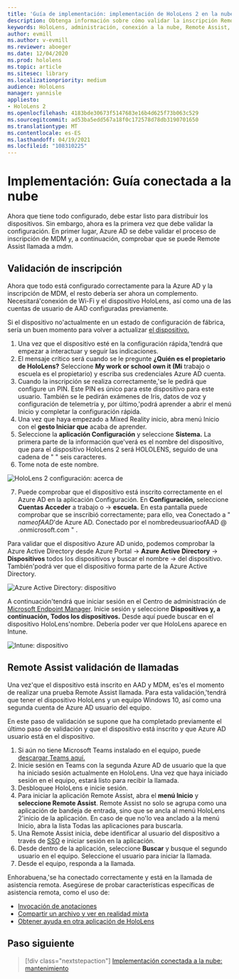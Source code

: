 ```yaml
---
title: 'Guía de implementación: implementación de HoloLens 2 en la nube a escala con Remote Assist- Implementación'
description: Obtenga información sobre cómo validar la inscripción Remote Assist dispositivos HoloLens a través de una red conectada a la nube.
keywords: HoloLens, administración, conexión a la nube, Remote Assist, AAD, Azure AD, MDM, Mobile Administración de dispositivos
author: evmill
ms.author: v-evmill
ms.reviewer: aboeger
ms.date: 12/04/2020
ms.prod: hololens
ms.topic: article
ms.sitesec: library
ms.localizationpriority: medium
audience: HoloLens
manager: yannisle
appliesto:
- HoloLens 2
ms.openlocfilehash: 4183bde30673f5147683e16b4d625f73b063c529
ms.sourcegitcommit: ad53ba5edd567a18f0c172578d78db3190701650
ms.translationtype: MT
ms.contentlocale: es-ES
ms.lasthandoff: 04/19/2021
ms.locfileid: "108310225"
---
```

# <a name="deploy---cloud-connected-guide"></a>Implementación: Guía conectada a la nube

Ahora que tiene todo configurado, debe estar listo para distribuir los dispositivos. Sin embargo, ahora es la primera vez que debe validar la configuración. En primer lugar, Azure AD se debe validar el proceso de inscripción de MDM y, a continuación, comprobar que se puede Remote Assist llamada a mdm.

## <a name="enrollment-validation"></a>Validación de inscripción

Ahora que todo está configurado correctamente para la Azure AD y la inscripción de MDM, el resto debería ser ahora un complemento. Necesitará&#39;conexión de Wi-Fi y el dispositivo HoloLens, así como una de las cuentas de usuario de AAD configuradas previamente.

Si el dispositivo no&#39;actualmente en un estado de configuración de fábrica, sería un buen momento para volver a actualizar [el dispositivo.](https://docs.microsoft.com/hololens/hololens-recovery#clean-reflash-the-device)

1. Una vez que el dispositivo esté en la configuración rápida,&#39;tendrá que empezar a interactuar y seguir las indicaciones. 
1. El mensaje crítico será cuando se le pregunte **¿Quién es el propietario de HoloLens?** Seleccione **My work or school own it (Mi** trabajo o escuela es el propietario) y escriba sus credenciales Azure AD cuenta.
1. Cuando la inscripción se realiza correctamente,&#39;se le pedirá que configure un PIN. Este PIN es único para este dispositivo para este usuario. También se le pedirán exámenes de Iris, datos de voz y configuración de telemetría y, por último,&#39;podrá aprender a abrir el menú Inicio y completar la configuración rápida.
1. Una vez que haya empezado a Mixed Reality inicio, abra menú Inicio con el **gesto Iniciar que** acaba de aprender.
1. Seleccione la **aplicación Configuración** y seleccione **Sistema.** La primera parte de la información que&#39;verá es el nombre del dispositivo, que para el dispositivo HoloLens 2 será HOLOLENS, seguido de una cadena de &quot; &quot; seis caracteres.
1. Tome nota de este nombre.

![HoloLens 2 configuración: acerca de](./images/hololens2-settings-about.jpg)

7. Puede comprobar que el dispositivo está inscrito correctamente en el Azure AD en la aplicación Configuración. En **Configuración,** seleccione **Cuentas Acceder** a trabajo o  ->  **escuela.** En esta pantalla puede comprobar que se inscribió correctamente; para ello, vea Conectado a &quot; _nameofAAD_&#39;de Azure AD. Conectado por el nombredeusuarioofAAD  @ .onmicrosoft.com &quot; .


Para validar que el dispositivo Azure AD unido, podemos comprobar [](https://portal.azure.com/#home)la Azure Active Directory desde Azure Portal  ->  **Azure Active Directory**  ->  **Dispositivos** todos los dispositivos y buscar el nombre  ->  del dispositivo. También&#39;podrá ver que el dispositivo forma parte de la Azure Active Directory.


![Azure Active Directory: dispositivo](./images/aad-enrollment.png)

A continuación&#39;tendrá que iniciar sesión en el Centro de administración de [Microsoft Endpoint Manager](https://endpoint.microsoft.com/#home). Inicie sesión y seleccione **Dispositivos y, a** **continuación, Todos los dispositivos.** Desde aquí puede buscar en el dispositivo HoloLens&#39;nombre. Debería poder ver que HoloLens aparece en Intune.

![Intune: dispositivo](./images/endpoint-all-devices-enrolled.png)

## <a name="remote-assist-call-validation"></a>Remote Assist validación de llamadas

Una vez&#39;que el dispositivo está inscrito en AAD y MDM, es&#39;es el momento de realizar una prueba Remote Assist llamada. Para esta validación,&#39;tendrá que tener el dispositivo HoloLens y un equipo Windows 10, así como una segunda cuenta de Azure AD usuario del equipo.

En este paso de validación se supone que ha completado previamente el último paso de validación y que el dispositivo está inscrito y que Azure AD usuario está en el dispositivo.


1. Si aún no tiene Microsoft Teams instalado en el equipo, puede [descargar Teams aquí.](https://www.microsoft.com/microsoft-365/microsoft-teams/download-app)
2. Inicie sesión en Teams con la segunda Azure AD de usuario que la que ha iniciado sesión actualmente en HoloLens. Una vez que haya iniciado sesión en el equipo, estará listo para recibir la llamada.
3. Desbloquee HoloLens e inicie sesión.
4. Para iniciar la aplicación Remote Assist, abra el **menú Inicio** y **seleccione Remote Assist**. Remote Assist no solo se agrupa como una aplicación de bandeja de entrada, sino que se ancla al menú HoloLens 2&#39;inicio de la aplicación. En caso de que no&#39;lo vea anclado a la menú Inicio, abra la lista Todas las aplicaciones para buscarla. 
5. Una Remote Assist inicia, debe identificar al usuario del dispositivo a través de [SSO](https://docs.microsoft.com/azure/active-directory/manage-apps/what-is-single-sign-on) e iniciar sesión en la aplicación.
6. Desde dentro de la aplicación, seleccione **Buscar** y busque el segundo usuario en el equipo. Seleccione el usuario para iniciar la llamada.
7. Desde el equipo, responda a la llamada.

Enhorabuena,&#39;se ha conectado correctamente y está en la llamada de asistencia remota. Asegúrese de probar características específicas de asistencia remota, como el uso de:

- [Invocación de anotaciones](https://docs.microsoft.com/dynamics365/mixed-reality/remote-assist/add-annotations-hololens)
- [Compartir un archivo y ver en realidad mixta](https://docs.microsoft.com/dynamics365/mixed-reality/remote-assist/display-save-files)
- [Obtener ayuda en otra aplicación de HoloLens](https://docs.microsoft.com/dynamics365/mixed-reality/remote-assist/get-help-hololens-app-hololens)

## <a name="next-step"></a>Paso siguiente

> [!div class="nextstepaction"]
> [Implementación conectada a la nube: mantenimiento](hololens2-cloud-connected-maintain.md)